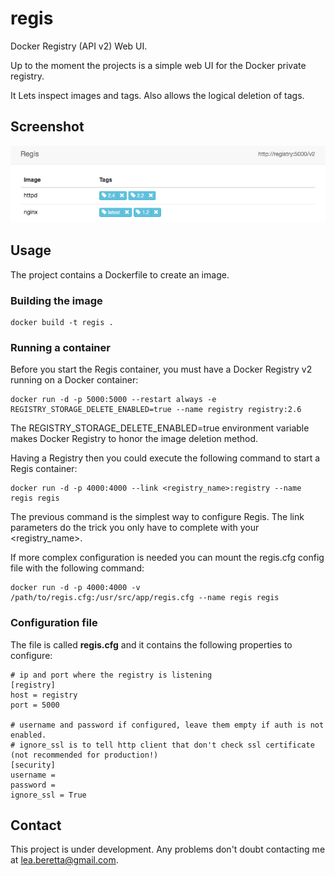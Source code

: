 # regis

Docker Registry (API v2) Web UI.

Up to the moment the projects is a simple web UI for the Docker private registry.

It Lets inspect images and tags. Also allows the logical deletion of tags.

## Screenshot

![Regis](/regis/static/img/regis.png)

## Usage

The project contains a Dockerfile to create an image.

### Building the image

    docker build -t regis .

### Running a container

Before you start the Regis container, you must have a Docker Registry v2 running on a Docker container:

    docker run -d -p 5000:5000 --restart always -e REGISTRY_STORAGE_DELETE_ENABLED=true --name registry registry:2.6

The REGISTRY_STORAGE_DELETE_ENABLED=true environment variable makes Docker Registry to honor the image deletion method.

Having a Registry then you could execute the following command to start a Regis container:

    docker run -d -p 4000:4000 --link <registry_name>:registry --name regis regis

The previous command is the simplest way to configure Regis. The link parameters do the trick you only have to complete with your <registry_name>.

If more complex configuration is needed you can mount the regis.cfg config file with the following command:

    docker run -d -p 4000:4000 -v /path/to/regis.cfg:/usr/src/app/regis.cfg --name regis regis

### Configuration file

The file is called **regis.cfg** and it contains the following properties to configure:

    # ip and port where the registry is listening
    [registry]
    host = registry
    port = 5000

    # username and password if configured, leave them empty if auth is not enabled.
    # ignore_ssl is to tell http client that don't check ssl certificate (not recommended for production!)
    [security]
    username =
    password =
    ignore_ssl = True

## Contact

This project is under development. Any problems don't doubt contacting me at [lea.beretta@gmail.com](mailto:lea.beretta@gmail.com).